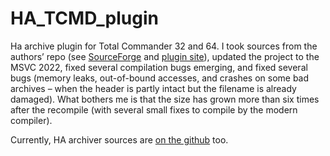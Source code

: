 # HA_TCMD_plugin

Ha archive plugin for Total Commander 32 and 64. I took sources from the authors’ repo (see [SourceForge](https://sourceforge.net/projects/wcx/files/HA%20WCX/) and [plugin site](https://wcx.sourceforge.net/)), updated the project to the MSVC 2022, fixed several compilation bugs emerging, and fixed several bugs (memory leaks, out-of-bound accesses, and crashes on some bad archives – when the header is partly intact but the filename is already damaged). What bothers me is that the size has grown more than six times after the recompile (with several small fixes to compile by the modern compiler). 

Currently, HA archiver sources are [on the github](https://github.com/l-4-l/ha) too.